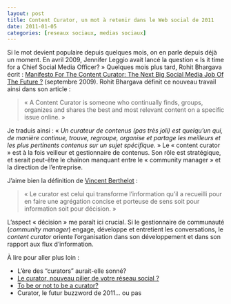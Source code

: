 ```yaml
---
layout: post
title: Content Curator, un mot à retenir dans le Web social de 2011
date: 2011-01-05
categories: [reseaux sociaux, medias sociaux]
---
```


Si le mot devient populaire depuis quelques mois, on en parle depuis déjà un moment. En avril 2009, Jennifer Leggio avait lancé la question « Is it time for a Chief Social Media Officer? » Quelques mois plus tard, Rohit Bhargava écrit : [Manifesto For The Content Curator: The Next Big Social Media Job Of The Future ?](http://www.influentialmarketingblog.com/weblog/2009/09/manifesto-for-the-content-curator-the-next-big-social-media-job-of-the-future-.html) (septembre 2009). Rohit Bhargava définit ce nouveau travail ainsi dans son article :

> « A Content Curator is someone who continually finds, groups, organizes and shares the best and most relevant content on a specific issue online. »

Je traduis ainsi : « _Un curateur de contenus (pas très joli) est quelqu’un qui, de manière continue, trouve, regroupe, organise et partage les meilleurs et les plus pertinents contenus sur un sujet spécifique._ » Le « content curator » est à la fois veilleur et gestionnaire de contenus. Son rôle est stratégique, et serait peut-être le chaînon manquant entre le « community manager » et la direction de l’entreprise.

J’aime bien la définition de [Vincent Berthelot](http://www.conseilwebsocial.com/) :

> « Le curator est celui qui transforme l’information qu’il a recueilli pour en faire une agrégation concise et porteuse de sens soit pour information soit pour décision. »

L’aspect « décision » me paraît ici crucial. Si le gestionnaire de communauté (_community manager_) engage, développe et entretient les conversations, le _content curator_ oriente l’organisation dans son développement et dans son rapport aux flux d’information.

À lire pour aller plus loin :

- L’ère des “curators” aurait-elle sonné?
- [Le curator, nouveau pilier de votre réseau social ?](http://www.empowerpeople.fr/2010/12/31/le-curator-nouveau-pilier-de-votre-reseau-social/)
- [To be or not to be a curator?](http://www.my.epokhe.com/2010/11/27/the-curator-is-born/)
- Curator, le futur buzzword de 2011… ou pas
